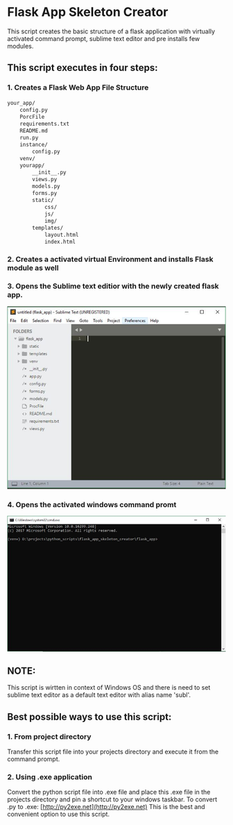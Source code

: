 # Flask App Skeleton Creator
This script creates the basic structure of a flask application with virtually activated command prompt, sublime text editor and pre installs few modules.

## This script executes in four steps:
### 1. Creates a Flask Web App File Structure
```
your_app/
    config.py
    PorcFile
    requirements.txt
    README.md
    run.py
    instance/
        config.py
    venv/
    yourapp/
        __init__.py
        views.py
        models.py
        forms.py
        static/
            css/
            js/
            img/
        templates/
            layout.html
            index.html
```
### 2. Creates a activated virtual Environment and installs Flask module as well

### 3. Opens the Sublime text editior with the newly created flask app.
![alt text](img/sublime.JPG "sublime text")

### 4. Opens the activated windows command promt
![alt text](img/cmd.JPG "command prompt")

## NOTE:
This script is wirtten in context of Windows OS and there is need to set sublime text editor as a default text editor with alias name 'subl'.

## Best possible ways to use this script:
### 1. From project directory
Transfer this script file into your projects directory and execute it from the command prompt.
### 2. Using .exe application
Convert the python script file into .exe file and place this .exe file in the projects directory and pin a shortcut to your windows taskbar.
To convert .py to .exe: [http://py2exe.net](http://py2exe.net)
This is the best and convenient option to use this script.
